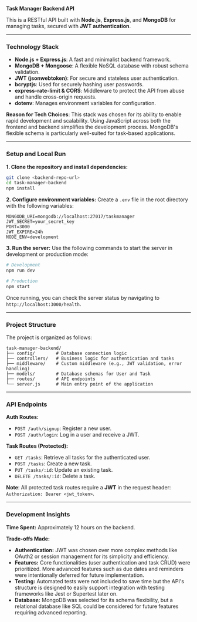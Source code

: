 **Task Manager Backend API**

This is a RESTful API built with **Node.js**, **Express.js**, and **MongoDB** for managing tasks, secured with **JWT authentication**.

-----

### **Technology Stack**

  * **Node.js + Express.js**: A fast and minimalist backend framework.
  * **MongoDB + Mongoose**: A flexible NoSQL database with robust schema validation.
  * **JWT (jsonwebtoken)**: For secure and stateless user authentication.
  * **bcryptjs**: Used for securely hashing user passwords.
  * **express-rate-limit & CORS**: Middleware to protect the API from abuse and handle cross-origin requests.
  * **dotenv**: Manages environment variables for configuration.

**Reason for Tech Choices**: This stack was chosen for its ability to enable rapid development and scalability. Using JavaScript across both the frontend and backend simplifies the development process. MongoDB's flexible schema is particularly well-suited for task-based applications.

-----

### **Setup and Local Run**

**1. Clone the repository and install dependencies:**

```bash
git clone <backend-repo-url>
cd task-manager-backend
npm install
```

**2. Configure environment variables:**
Create a `.env` file in the root directory with the following variables:

```
MONGODB_URI=mongodb://localhost:27017/taskmanager
JWT_SECRET=your_secret_key
PORT=3000
JWT_EXPIRE=24h
NODE_ENV=development
```

**3. Run the server:**
Use the following commands to start the server in development or production mode:

```bash
# Development
npm run dev

# Production
npm start
```

Once running, you can check the server status by navigating to `http://localhost:3000/health`.

-----

### **Project Structure**

The project is organized as follows:

```
task-manager-backend/
├── config/        # Database connection logic
├── controllers/   # Business logic for authentication and tasks
├── middleware/    # Custom middleware (e.g., JWT validation, error handling)
├── models/        # Database schemas for User and Task
├── routes/        # API endpoints
└── server.js      # Main entry point of the application
```

-----

### **API Endpoints**

**Auth Routes:**

  * `POST /auth/signup`: Register a new user.
  * `POST /auth/login`: Log in a user and receive a JWT.

**Task Routes (Protected):**

  * `GET /tasks`: Retrieve all tasks for the authenticated user.
  * `POST /tasks`: Create a new task.
  * `PUT /tasks/:id`: Update an existing task.
  * `DELETE /tasks/:id`: Delete a task.

**Note**: All protected task routes require a **JWT** in the request header: `Authorization: Bearer <jwt_token>`.

-----

### **Development Insights**

**Time Spent:** Approximately 12 hours on the backend.

**Trade-offs Made:**

  * **Authentication:** JWT was chosen over more complex methods like OAuth2 or session management for its simplicity and efficiency.
  * **Features:** Core functionalities (user authentication and task CRUD) were prioritized. More advanced features such as due dates and reminders were intentionally deferred for future implementation.
  * **Testing:** Automated tests were not included to save time but the API's structure is designed to easily support integration with testing frameworks like Jest or Supertest later on.
  * **Database:** MongoDB was selected for its schema flexibility, but a relational database like SQL could be considered for future features requiring advanced reporting.